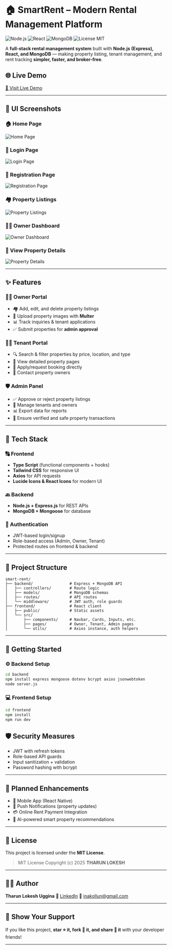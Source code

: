 # 🏠 SmartRent – Modern Rental Management Platform

![Node.js](https://img.shields.io/badge/Node.js-339933?style=for-the-badge\&logo=node.js\&logoColor=white) ![React](https://img.shields.io/badge/React-20232A?style=for-the-badge\&logo=react\&logoColor=61DAFB) ![MongoDB](https://img.shields.io/badge/MongoDB-47A248?style=for-the-badge\&logo=mongodb\&logoColor=white) ![License MIT](https://img.shields.io/badge/License-MIT-yellow?style=for-the-badge)

A **full-stack rental management system** built with **Node.js (Express), React, and MongoDB** — making property listing, tenant management, and rent tracking **simpler, faster, and broker-free**.

## 🌐 Live Demo

[🚀 Visit Live Demo](https://smart-renter-qdsn.onrender.com/)

---

## 📸 UI Screenshots

### 🏠 Home Page

![Home Page](screenshots/home.png)

### 🔐 Login Page

![Login Page](screenshots/login.png)

### 📝 Registration Page

![Registration Page](screenshots/signup.png)

### 🏘️ Property Listings

![Property Listings](screenshots/search.png)

### 🧑‍💼 Owner Dashboard

![Owner Dashboard](screenshots/dashboard.png)


### 📄 View Property Details

![Property Details](screenshots/view.png)

---

## ✨ Features

### 👨‍💼 Owner Portal

* 🏘️ Add, edit, and delete property listings
* 📸 Upload property images with **Multer**
* 📊 Track inquiries & tenant applications
* ✅ Submit properties for **admin approval**

### 👨‍🎓 Tenant Portal

* 🔍 Search & filter properties by price, location, and type
* 🏡 View detailed property pages
* 📝 Apply/request booking directly
* 💬 Contact property owners

### 🛡️ Admin Panel

* ✅ Approve or reject property listings
* 🧾 Manage tenants and owners
* 📊 Export data for reports
* 🚨 Ensure verified and safe property transactions

---

## 🧰 Tech Stack

### 🔠 Frontend

* **Type Script** (functional components + hooks)
* **Tailwind CSS** for responsive UI
* **Axios** for API requests
* **Lucide Icons & React Icons** for modern UI

### 🔙 Backend

* **Node.js + Express.js** for REST APIs
* **MongoDB + Mongoose** for database

### 🔐 Authentication

* JWT-based login/signup
* Role-based access (Admin, Owner, Tenant)
* Protected routes on frontend & backend

---

## 📁 Project Structure

```
smart-rent/
├── backend/                # Express + MongoDB API
│   ├── controllers/        # Route logic
│   ├── models/             # MongoDB schemas
│   ├── routes/             # API routes
│   └── middleware/         # JWT auth, role guards
├── frontend/               # React client
│   ├── public/             # Static assets
│   └── src/
│       ├── components/     # Navbar, Cards, Inputs, etc.
│       ├── pages/          # Owner, Tenant, Admin pages
│       └── utils/          # Axios instance, auth helpers
```

---

## 🚀 Getting Started

### ⚙️ Backend Setup

```bash
cd backend
npm install express mongoose dotenv bcrypt axios jsonwebtoken
node server.js
```

### 💻 Frontend Setup

```bash
cd frontend
npm install
npm run dev
```

## 🛡️ Security Measures

* JWT with refresh tokens
* Role-based API guards
* Input sanitization + validation
* Password hashing with bcrypt

---

## 🔮 Planned Enhancements

* 📱 Mobile App (React Native)
* 🔔 Push Notifications (property updates)
* 💳 Online Rent Payment Integration
* 🤖 AI-powered smart property recommendations

---

## 📃 License

This project is licensed under the **MIT License**.

> MIT License
> Copyright (c) 2025 **THARUN LOKESH**

---

## 👨‍💻 Author

**Tharun Lokesh Uggina**
🔗 [LinkedIn](https://www.linkedin.com/in/naveenkumarinakollu)
📧 [inakollun@gmail.com](mailto:inakollun@gmail.com)

---

## 🌟 Show Your Support

If you like this project, **star ⭐ it, fork 🍴 it, and share 💬 it** with your developer friends!

---
